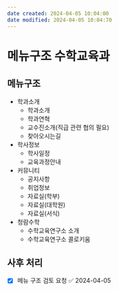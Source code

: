 ```yaml
---
date created: 2024-04-05 10:04:00
date modified: 2024-04-05 10:04:70
---
```


# 메뉴구조 수학교육과

## 메뉴구조

- 학과소개
  - 학과소개
  - 학과연혁
  - 교수진소개(직급 관련 협의 필요)
  - 찾아오시는길
- 학사정보
  - 학사일정
  - 교육과정안내
- 커뮤니티
  - 공지사항
  - 취업정보
  - 자료실(학부)
  - 자료실(대학원)
  - 자료실(서식)
- 청람수학
  - 수학교육연구소 소개
  - 수학교육연구소 콜로키움

## 사후 처리

- [x] 메뉴 구조 검토 요청 ✅ 2024-04-05
